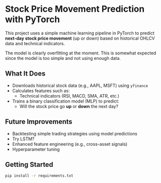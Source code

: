 # Stock Price Movement Prediction with PyTorch

This project uses a simple machine learning pipeline in PyTorch to predict **next-day stock price movement** (up or down) based on historical OHLCV data and technical indicators.

The model is clearly overfitting at the moment. This is somewhat expected since the model is too simple and not using enough data.
## What It Does

- Downloads historical stock data (e.g., AAPL, MSFT) using `yfinance`
- Calculates features such as:
  - Technical indicators (RSI, MACD, SMA, ATR, etc.)
- Trains a binary classification model (MLP) to predict:
  - Will the stock price go **up** or **down** the next day?

## Future Improvements

- Backtesting simple trading strategies using model predictions
- Try LSTM?
- Enhanced feature engineering (e.g., cross-asset signals)
- Hyperparameter tuning

## Getting Started

```bash
pip install -r requirements.txt
